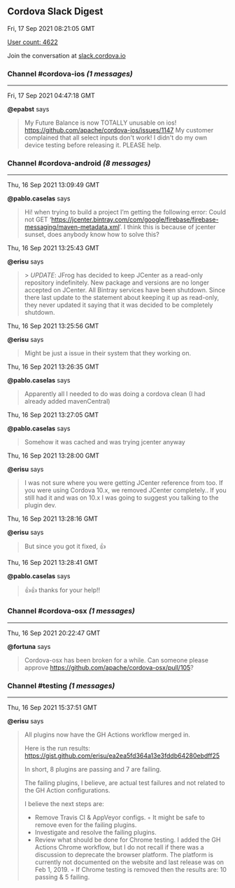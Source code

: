 ## Cordova Slack Digest
Fri, 17 Sep 2021 08:21:05 GMT

[User count: 4622](https://cordova.slack.com/)


Join the conversation at [slack.cordova.io](http://slack.cordova.io/)

### __Channel #cordova-ios__ _(1 messages)_
---

Fri, 17 Sep 2021 04:47:18 GMT

__@epabst__ says 
> My Future Balance is now TOTALLY unusable on ios!  <https://github.com/apache/cordova-ios/issues/1147>
> My customer complained that all select inputs don't work!  I didn't do my own device testing before releasing it.  PLEASE help.
> 

### __Channel #cordova-android__ _(8 messages)_
---

Thu, 16 Sep 2021 13:09:49 GMT

__@pablo.caselas__ says 
> Hi! when trying to build a project I’m getting the following error: Could not GET ‘<https://jcenter.bintray.com/com/google/firebase/firebase-messaging/maven-metadata.xml>’. I think this is because of jcenter sunset, does anybody know how to solve this?
> 

Thu, 16 Sep 2021 13:25:43 GMT

__@erisu__ says 
> &gt; *UPDATE*: JFrog has decided to keep JCenter as a read-only repository indefinitely. New package and versions are no longer accepted on JCenter. All Bintray services have been shutdown.
> Since there last update to the statement about keeping it up as read-only, they never updated it saying that it was decided to be completely shutdown.
> 

Thu, 16 Sep 2021 13:25:56 GMT

__@erisu__ says 
> Might be just a issue in their system that they working on.
> 

Thu, 16 Sep 2021 13:26:35 GMT

__@pablo.caselas__ says 
> Apparently all I needed to do was doing a cordova clean (I had already added mavenCentral)
> 

Thu, 16 Sep 2021 13:27:05 GMT

__@pablo.caselas__ says 
> Somehow it was cached and was trying jcenter anyway
> 

Thu, 16 Sep 2021 13:28:00 GMT

__@erisu__ says 
> I was not sure where you were getting JCenter reference from too. If you were using Cordova 10.x, we removed JCenter completely.. If you still had it and was on 10.x I was going to suggest you talking to the plugin dev.
> 

Thu, 16 Sep 2021 13:28:16 GMT

__@erisu__ says 
> But since you got it fixed, 👍
> 

Thu, 16 Sep 2021 13:28:41 GMT

__@pablo.caselas__ says 
> 👍👍 thanks for your help!!
> 

### __Channel #cordova-osx__ _(1 messages)_
---

Thu, 16 Sep 2021 20:22:47 GMT

__@fortuna__ says 
> Cordova-osx has been broken for a while. Can someone please approve <https://github.com/apache/cordova-osx/pull/105>?
> 

### __Channel #testing__ _(1 messages)_
---

Thu, 16 Sep 2021 15:37:51 GMT

__@erisu__ says 
> All plugins now have the GH Actions workflow merged in.
> 
> Here is the run results: <https://gist.github.com/erisu/ea2ea5fd364a13e3fddb64280ebdff25>
> 
> In short, 8 plugins are passing and 7 are failing.
> 
> The failing plugins, I believe, are actual test failures and not related to the GH Action configurations.
> 
> I believe the next steps are:
> - Remove Travis CI &amp; AppVeyor configs.
>     ◦ It might be safe to remove even for the failing plugins.
> - Investigate and resolve the failing plugins.
> - Review what should be done for Chrome testing. I added the GH Actions Chrome workflow, but I do not recall if there was a discussion to deprecate the browser platform. The platform is currently not documented on the website and last release was on Feb 1, 2019.
>     ◦ If Chrome testing is removed then the results are: 10 passing &amp; 5 failing.
> 
